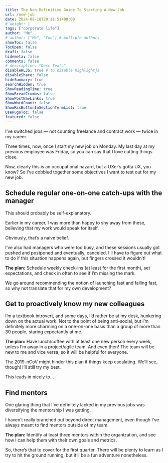 ```yaml
---
title: The Non-Definitive Guide To Starting A New Job
url: /new-job
date: 2024-08-10T20:11:51+08:00
# weight: 1
tags: ["corporate life"]
author: "Me"
# author: ["Me", "You"] # multiple authors
showToc: false
TocOpen: false
draft: false
hidemeta: false
comments: false
# description: "Desc Text."
disableHLJS: true # to disable highlightjs
disableShare: false
hideSummary: true
searchHidden: true
ShowReadingTime: true
ShowBreadCrumbs: false
ShowPostNavLinks: true
ShowWordCount: false
ShowRssButtonInSectionTermList: true
UseHugoToc: false
featured: false
---
```


I’ve switched jobs — not counting freelance and contract work — twice in my career.

Three times, now, once I start my new job on Monday. My last day at my previous employee was Friday, so you can say that I love cutting things close.

Now, clearly this is an occupational hazard, but a UXer’s gotta UX, you know? So I’ve cobbled together some objectives I want to test out for my new job.

## Schedule regular one-on-one catch-ups with the manager

This should probably be self-explanatory.

Earlier in my career, I was more than happy to shy away from these, believing that my work would speak for itself.

Obviously, that’s a naive belief.

I’ve also had managers who were too busy, and these sessions usually got pushed and postponed and eventually, canceled. I’ll have to figure out what to do if this situation happens again, but fingers crossed it wouldn’t!

**The plan:** Schedule weekly check-ins (at least for the first month), set expectations, and check in often to see if I’m missing the mark.

We go around recommending the notion of launching fast and failing fast, so why not translate that for my own development?

## Get to proactively know my new colleagues

I’m a textbook introvert, and some days, I’d rather be at my desk, hunkering down on the actual work. Not to the point of being anti-social, but I’m definitely more charming on a one-on-one basis than a group of more than 30 people, staring expectantly at me.

**The plan:** Have lunch/coffee with at least one new person every week, unless I’m away in a project/agile team. And even then! The team will be new to me and vice versa, so it will be helpful for everyone.

The 2019-nCoV might hinder this plan if things keep escalating. We’ll see, though! I’ll still try my best.

This leads in nicely to…

## Find mentors

One glaring thing that I’ve definitely lacked in my previous jobs was diversifying the mentorship I was getting.

I haven’t really branched out beyond direct management, even though I’ve always meant to find mentors outside of my team.

**The plan:** Identify at least three mentors within the organization, and see how I can help them with their own goals and metrics.

So, there’s that to cover for the first quarter. There will be plenty to learn as I try to hit the ground running, but it’ll be a fun adventure nonetheless.